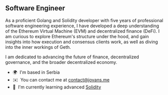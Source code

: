 Software Engineer
-----------------

As a proficient Golang and Solidity developer with five years of professional software engineering experience, I have developed a deep understanding of the Ethereum Virtual Machine (EVM) and decentralized finance (DeFi). I am curious to explore Ethereum's structure under the hood, and gain insights into how execution and consensus clients work, as well as diving into the inner workings of Geth.

I am dedicated to advancing the future of finance, decentralized governance, and the broader decentralized economy.


*   🌍  I'm based in Serbia
*   ✉️  You can contact me at [contact@jovans.me](mailto:contact@jovans.me)
*   🧠  I'm currently learning advanced <a href="https://www.youtube.com/playlist?list=PLO5VPQH6OWdWsCgXJT9UuzgbC8SPvTRi5" target="_blank">Solidity</a>

<!--
  ### Certificates
  * <a href="https://www.linkedin.com/in/jovan-sremacki/overlay/1716668671284/single-media-viewer/?profileId=ACoAACdq46wBwsEI5lzWPT3et23BJwzmdEj44ZQ" target="_blank">BlockchainExpert</a>
  * <a href="https://www.linkedin.com/in/jovan-sremacki/overlay/1716835314198/single-media-viewer/?type=IMAGE&profileId=ACoAACdq46wBwsEI5lzWPT3et23BJwzmdEj44ZQ" target="_blank">Ethereum Blockchain Developer Bootcamp With Solidity (2024)</a>
  
  ### Skills 
 <!--
<p align="left">
<a href="https://www.ruby-lang.org/en/" target="_blank" rel="noreferrer"><img src="https://raw.githubusercontent.com/danielcranney/readme-generator/main/public/icons/skills/ruby-colored.svg" width="36" height="36" alt="Ruby" /></a>
a href="https://soliditylang.org/" target="_blank" rel="noreferrer"><img src="https://upload.wikimedia.org/wikipedia/commons/9/98/Solidity_logo.svg" width="36" height="36" alt="Solidity" /></a>
a href="https://git-scm.com/" target="_blank" rel="noreferrer"><img src="https://raw.githubusercontent.com/danielcranney/readme-generator/main/public/icons/skills/git-colored.svg" width="36" height="36" alt="Git" a>
a href="https://reactjs.org/" target="_blank" rel="noreferrer"><img src="https://raw.githubusercontent.com/danielcranney/readme-generator/main/public/icons/skills/react-colored.svg" width="36" height="36" alt="React" /></a>a href="https://www.mysql.com/" target="_blank" rel="noreferrer"><img src="https://raw.githubusercontent.com/danielcranney/readme-generator/main/public/icons/skills/mysql-colored.svg" width="36" height="36" alt="M" /></a>
</p>
 -->
